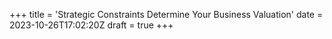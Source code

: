 +++
title = 'Strategic Constraints Determine Your Business Valuation'
date = 2023-10-26T17:02:20Z
draft = true
+++
